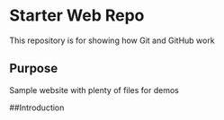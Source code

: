 # Starter Web Repo

This repository is for showing how Git and GitHub work

## Purpose

Sample website with plenty of files for demos

##Introduction 

